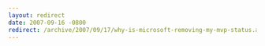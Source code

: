 ```yaml
---
layout: redirect
date: 2007-09-16 -0800
redirect: /archive/2007/09/17/why-is-microsoft-removing-my-mvp-status.aspx/
---
```

